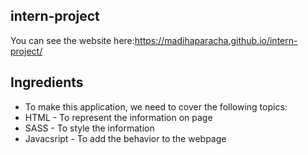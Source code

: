 ## intern-project
You can see the website here:https://madihaparacha.github.io/intern-project/

## Ingredients
- To make this application, we need to cover the following topics:
- HTML - To represent the information on page
- SASS - To style the information
- Javacsript - To add the behavior to the webpage

